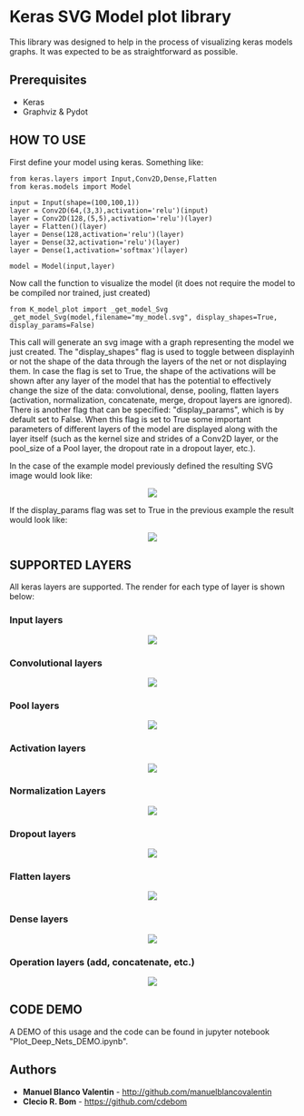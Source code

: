 # Keras SVG Model plot library

This library was designed to help in the process of visualizing keras models graphs. It was expected to be as straightforward as possible.

## Prerequisites

* Keras
* Graphviz & Pydot

## HOW TO USE

First define your model using keras. Something like:

```
from keras.layers import Input,Conv2D,Dense,Flatten
from keras.models import Model

input = Input(shape=(100,100,1))
layer = Conv2D(64,(3,3),activation='relu')(input)
layer = Conv2D(128,(5,5),activation='relu')(layer)
layer = Flatten()(layer)
layer = Dense(128,activation='relu')(layer)
layer = Dense(32,activation='relu')(layer)
layer = Dense(1,activation='softmax')(layer)

model = Model(input,layer)
```

Now call the function to visualize the model (it does not require the model to be compiled nor trained, just created)
```
from K_model_plot import _get_model_Svg
_get_model_Svg(model,filename="my_model.svg", display_shapes=True, display_params=False)
```

This call will generate an svg image with a graph representing the model we just created. The "display_shapes" flag is used to toggle between displayinh or not the shape of the data through the layers of the net or not displaying them. In case the flag is set to True, the shape of the activations will be shown after any layer of the model that has the potential to effectively change the size of the data: convolutional, dense, pooling, flatten layers (activation, normalization, concatenate, merge, dropout layers are ignored). There is another flag that can be specified: "display_params", which is by default set to False. When this flag is set to True some important parameters of different layers of the model are displayed along with the layer itself (such as the kernel size and strides of a Conv2D layer, or the pool_size of a Pool layer, the dropout rate in a dropout layer, etc.). 

In the case of the example model previously defined the resulting SVG image would look like:

<p align="center">
 <img src="./my_model.png">
</p>

If the display_params flag was set to True in the previous example the result would look like:

<p align="center">
 <img src="./my_model_params.png">
</p>


## SUPPORTED LAYERS
All keras layers are supported. The render for each type of layer is shown below:

### Input layers
<p align="center">
 <img src="./imgs/input_layer.png">
</p>

### Convolutional layers
<p align="center">
 <img src="./imgs/conv_layers.png">
</p>

### Pool layers
<p align="center">
 <img src="./imgs/pool_layers.png">
</p>

### Activation layers
<p align="center">
 <img src="./imgs/activation_layers.png">
</p>

### Normalization Layers
<p align="center">
 <img src="./imgs/norm_layers.png">
</p>

### Dropout layers
<p align="center">
 <img src="./imgs/dropout_layers.png">
</p>

### Flatten layers
<p align="center">
 <img src="./imgs/flatten_layers.png">
</p>

### Dense layers
<p align="center">
 <img src="./imgs/dense_layers.png">
</p>

### Operation layers (add, concatenate, etc.)
<p align="center">
 <img src="./imgs/other_layers.png">
</p>

## CODE DEMO

A DEMO of this usage and the code can be found in jupyter notebook "Plot_Deep_Nets_DEMO.ipynb".

## Authors

* **Manuel Blanco Valentin** - http://github.com/manuelblancovalentin
* **Clecio R. Bom** - https://github.com/cdebom

 
